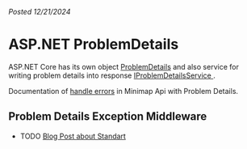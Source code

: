 *Posted 12/21/2024*

# ASP.NET ProblemDetails
ASP.NET Core has its own object [ProblemDetails](https://learn.microsoft.com/en-us/dotnet/api/microsoft.aspnetcore.mvc.problemdetails?view=aspnetcore-9.0) and also  service for writing problem details into response [IProblemDetailsService ](https://learn.microsoft.com/en-us/dotnet/api/microsoft.aspnetcore.http.iproblemdetailsservice?view=aspnetcore-9.0). 

Documentation of [handle errors](https://learn.microsoft.com/en-us/aspnet/core/fundamentals/minimal-apis/handle-errors?view=aspnetcore-9.0#problem-details) in Minimap Api with Problem Details.

## Problem Details Exception Middleware
* TODO 
[Blog Post about Standart](https://gramli.github.io/posts/architecture/rest/problem-details-http-api)



